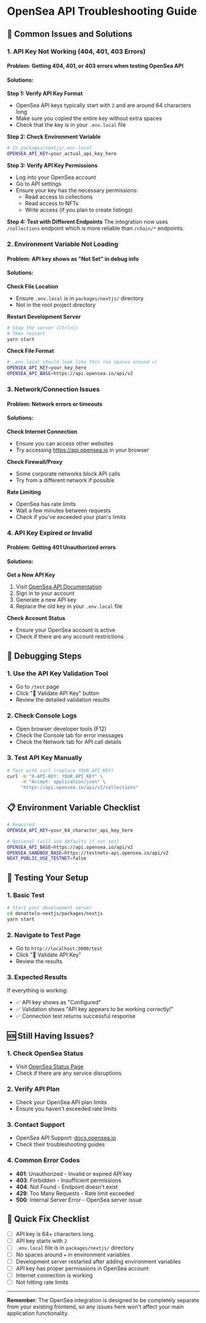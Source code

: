 # OpenSea API Troubleshooting Guide

## 🚨 Common Issues and Solutions

### 1. API Key Not Working (404, 401, 403 Errors)

#### Problem: Getting 404, 401, or 403 errors when testing OpenSea API

#### Solutions:

**Step 1: Verify API Key Format**
- OpenSea API keys typically start with `2` and are around 64 characters long
- Make sure you copied the entire key without extra spaces
- Check that the key is in your `.env.local` file

**Step 2: Check Environment Variable**
```bash
# In packages/nextjs/.env.local
OPENSEA_API_KEY=your_actual_api_key_here
```

**Step 3: Verify API Key Permissions**
- Log into your OpenSea account
- Go to API settings
- Ensure your key has the necessary permissions:
  - Read access to collections
  - Read access to NFTs
  - Write access (if you plan to create listings)

**Step 4: Test with Different Endpoints**
The integration now uses `/collections` endpoint which is more reliable than `/chain/*` endpoints.

### 2. Environment Variable Not Loading

#### Problem: API key shows as "Not Set" in debug info

#### Solutions:

**Check File Location**
- Ensure `.env.local` is in `packages/nextjs/` directory
- Not in the root project directory

**Restart Development Server**
```bash
# Stop the server (Ctrl+C)
# Then restart
yarn start
```

**Check File Format**
```bash
# .env.local should look like this (no spaces around =)
OPENSEA_API_KEY=your_key_here
OPENSEA_API_BASE=https://api.opensea.io/api/v2
```

### 3. Network/Connection Issues

#### Problem: Network errors or timeouts

#### Solutions:

**Check Internet Connection**
- Ensure you can access other websites
- Try accessing https://api.opensea.io in your browser

**Check Firewall/Proxy**
- Some corporate networks block API calls
- Try from a different network if possible

**Rate Limiting**
- OpenSea has rate limits
- Wait a few minutes between requests
- Check if you've exceeded your plan's limits

### 4. API Key Expired or Invalid

#### Problem: Getting 401 Unauthorized errors

#### Solutions:

**Get a New API Key**
1. Visit [OpenSea API Documentation](https://docs.opensea.io/reference/api-overview)
2. Sign in to your account
3. Generate a new API key
4. Replace the old key in your `.env.local` file

**Check Account Status**
- Ensure your OpenSea account is active
- Check if there are any account restrictions

## 🔧 Debugging Steps

### 1. Use the API Key Validation Tool
- Go to `/test` page
- Click "🔑 Validate API Key" button
- Review the detailed validation results

### 2. Check Console Logs
- Open browser developer tools (F12)
- Check the Console tab for error messages
- Check the Network tab for API call details

### 3. Test API Key Manually
```bash
# Test with curl (replace YOUR_API_KEY)
curl -H "X-API-KEY: YOUR_API_KEY" \
     -H "Accept: application/json" \
     "https://api.opensea.io/api/v2/collections"
```

## 📋 Environment Variable Checklist

```bash
# Required
OPENSEA_API_KEY=your_64_character_api_key_here

# Optional (will use defaults if not set)
OPENSEA_API_BASE=https://api.opensea.io/api/v2
OPENSEA_SANDBOX_BASE=https://testnets-api.opensea.io/api/v2
NEXT_PUBLIC_USE_TESTNET=false
```

## 🧪 Testing Your Setup

### 1. Basic Test
```bash
# Start your development server
cd donattelo-nextjs/packages/nextjs
yarn start
```

### 2. Navigate to Test Page
- Go to `http://localhost:3000/test`
- Click "🔑 Validate API Key"
- Review the results

### 3. Expected Results
If everything is working:
- ✅ API key shows as "Configured"
- ✅ Validation shows "API key appears to be working correctly!"
- ✅ Connection test returns successful response

## 🆘 Still Having Issues?

### 1. Check OpenSea Status
- Visit [OpenSea Status Page](https://status.opensea.io/)
- Check if there are any service disruptions

### 2. Verify API Plan
- Check your OpenSea API plan limits
- Ensure you haven't exceeded rate limits

### 3. Contact Support
- OpenSea API Support: [docs.opensea.io](https://docs.opensea.io/)
- Check their troubleshooting guides

### 4. Common Error Codes
- **401**: Unauthorized - Invalid or expired API key
- **403**: Forbidden - Insufficient permissions
- **404**: Not Found - Endpoint doesn't exist
- **429**: Too Many Requests - Rate limit exceeded
- **500**: Internal Server Error - OpenSea server issue

## 🎯 Quick Fix Checklist

- [ ] API key is 64+ characters long
- [ ] API key starts with `2`
- [ ] `.env.local` file is in `packages/nextjs/` directory
- [ ] No spaces around `=` in environment variables
- [ ] Development server restarted after adding environment variables
- [ ] API key has proper permissions in OpenSea account
- [ ] Internet connection is working
- [ ] Not hitting rate limits

---

**Remember**: The OpenSea integration is designed to be completely separate from your existing frontend, so any issues here won't affect your main application functionality.
